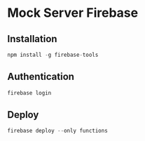 # Mock Server Firebase

## Installation

```typescript
npm install -g firebase-tools
```

## Authentication

```typescript
firebase login
```

## Deploy

```typescript
firebase deploy --only functions
```

